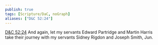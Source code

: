 ```yaml
---
publish: true
tags: [Scripture/DaC, noGraph]
aliases: ["D&C 52:24"]
---
```

[D&C 52:24](https://churchofjesuschrist.org/study/scriptures/dc-testament/dc/52?lang=eng&id=p24#p24) And again, let my servants Edward Partridge and Martin Harris take their journey with my servants Sidney Rigdon and Joseph Smith, Jun.
